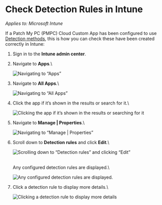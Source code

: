# Check Detection Rules in Intune

_Applies to: Microsoft Intune_

If a Patch My PC (PMPC) Cloud Custom App has been configured to use [Detection methods](../../custom-apps/create-a-custom-app/#configure-native-detection-rules), this is how you can check these have been created correctly in Intune:

1. Sign in to the **Intune admin center**.
2.  Navigate to **Apps**.\\

    ![Navigating to “Apps”](../../../.gitbook/assets/image-\(2220\).png)
3.  Navigate to **All Apps**.\\

    ![Navigating to “All Apps”](../../../.gitbook/assets/image-\(2221\).png)
4.  Click the app if it’s shown in the results or search for it.\\

    ![Clicking the app if it’s shown in the results or searching for it](../../../.gitbook/assets/image-\(227\).png)
5.  Navigate to **Manage | Properties**.\\

    ![Navigating to “Manage | Properties”](../../../.gitbook/assets/image-\(228\).png)
6.  Scroll down to **Detection rules** and click **Edit**.\\

    ![Scrolling down to “Detection rules” and clicking “Edit”](../../../.gitbook/assets/image-\(229\).png)

    \
    Any configured detection rules are displayed.\\

    ![Any configured detection rules are displayed.](../../../.gitbook/assets/image-\(230\).png)
7.  Click a detection rule to display more details.\\

    ![Clicking a detection rule to display more details](../../../.gitbook/assets/image-\(231\).png)

